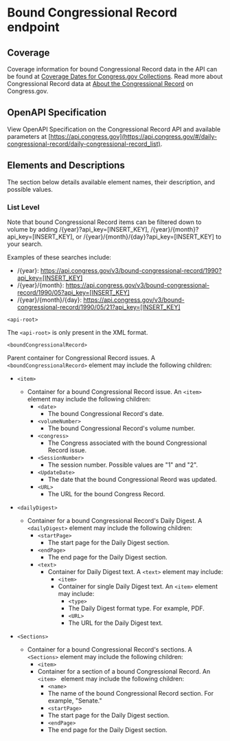 # Bound Congressional Record endpoint

## Coverage

Coverage information for bound Congressional Record data in the API can be found at [Coverage Dates for Congress.gov Collections](https://www.congress.gov/help/coverage-dates).  Read more about Congressional Record data at [About the Congressional Record](https://www.congress.gov/help/congressional-record) on Congress.gov.

## OpenAPI Specification

View OpenAPI Specification on the Congressional Record API and available parameters at [https://api.congress.gov](https://api.congress.gov/#/daily-congressional-record/daily-congressional-record_list).

## Elements and Descriptions

The section below details available element names, their description, and possible values.

### List Level

Note that bound Congressional Record items can be filtered down to volume by adding /{year}?api_key=[INSERT_KEY], /{year}/{month}?api_key=[INSERT_KEY], or /{year}/{month}/{day}?api_key=[INSERT_KEY] to your search. 

Examples of these searches include:
- /{year}: <https://api.congress.gov/v3/bound-congressional-record/1990?api_key=[INSERT_KEY]>
- /{year}/{month}: <https://api.congress.gov/v3/bound-congressional-record/1990/05?api_key=[INSERT_KEY]>
- /{year}/{month}/{day}: <https://api.congress.gov/v3/bound-congressional-record/1990/05/21?api_key=[INSERT_KEY]>

`<api-root>`

The `<api-root>` is only present in the XML format.

`<boundCongressionalRecord>`

Parent container for Congressional Record issues. A `<boundCongressionalRecord>` element may include the following children:

- `<item>`
  - Container for a bound Congressional Record issue. An `<item>` element may include the following children:
    - `<date>`
      - The bound Congressional Record's date.
    - `<volumeNumber>`
      - The bound Congressional Record's volume number. 
    - `<congress>`
      - The Congress associated with the bound Congressional Record issue.
    - `<SessionNumber>`
      - The session number. Possible values are "1" and "2". 
    - `<UpdateDate>` 
       - The date that the bound Congressional Reord was updated.
    - `<URL>`
      - The URL for the bound Congress Record.

- `<dailyDigest>`
  - Container for a bound Congressional Record's Daily Digest. A `<dailyDigest>` element may include the following children:
    - `<startPage>`
      - The start page for the Daily Digest section.
    - `<endPage>`
      - The end page for the Daily Digest section.
    - `<text>`
      - Container for Daily Digest text. A `<text>` element may include:
        - `<item>`
        - Container for single Daily Digest text. An `<item>` element may include:
           - `<type>`
           - The Daily Digest format type. For example, PDF.
           - `<URL>`
           - The URL for the Daily Digest text.
             
- `<Sections>`
  - Container for a bound Congressional Record's sections. A `<Sections>` element may include the following children:
    - `<item>`
    - Container for a section of a bound Congressional Record. An `<item> ` element may include the following children:
       - `<name> `
       - The name of the bound Congressional Record section. For example, "Senate." 
       - `<startPage>`
       - The start page for the Daily Digest section.
       - `<endPage>`
       - The end page for the Daily Digest section.
       
      


